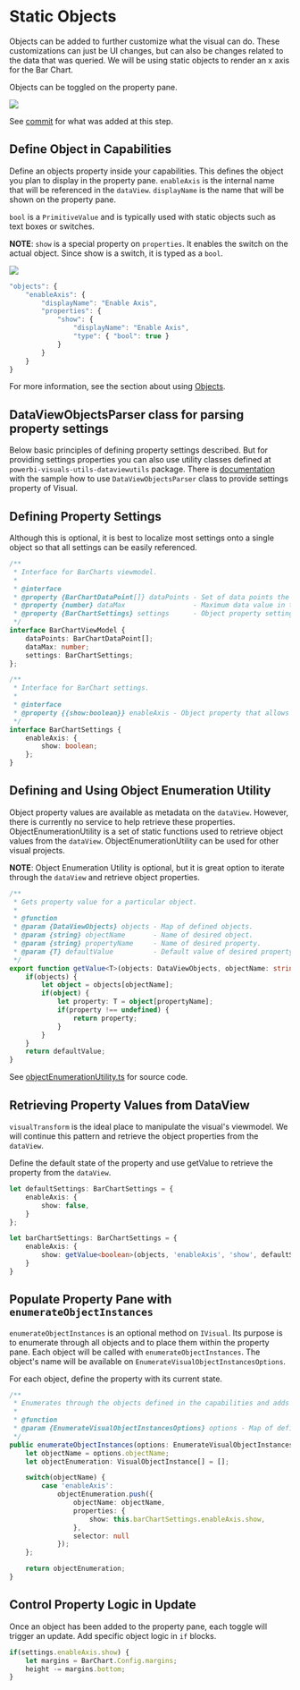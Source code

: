 # Static Objects
Objects can be added to further customize what the visual can do. These customizations can just be UI changes, but can also be changes related to the data that was queried.
We will be using static objects to render an x axis for the Bar Chart.

Objects can be toggled on the property pane.

![](images/PropertyPane.png)

See [commit](https://github.com/Microsoft/PowerBI-visuals-sampleBarChart/commit/7602bb5c34aca97f02ea8e713f841a4ce19929c7) for what was added at this step.

## Define Object in Capabilities
Define an objects property inside your capabilities. This defines the object you plan to display in the property pane.
`enableAxis` is the internal name that will be referenced in the `dataView`.
`displayName` is the name that will be shown on the property pane.

`bool` is a `PrimitiveValue` and is typically used with static objects such as text boxes or switches.

**NOTE**: `show` is a special property on `properties`. It enables the switch on the actual object. Since show is a switch, it is typed as a `bool`.

![](images/ObjectShowProperty.png)

```typescript
"objects": {
    "enableAxis": {
        "displayName": "Enable Axis",
        "properties": {
            "show": {
                "displayName": "Enable Axis",
                "type": { "bool": true }
            }
        }
    }
}
```

For more information, see the section about using [Objects](../Capabilities/Objects.md).

## DataViewObjectsParser class for parsing property settings

Below basic principles of defining property settings described.
But for providing settings properties you can also use utility classes defined at `powerbi-visuals-utils-dataviewutils` package. 
There is [documentation](https://github.com/Microsoft/powerbi-visuals-utils-dataviewutils/blob/master/docs/api/data-view-objects-parser.md) with the sample how to use `DataViewObjectsParser` class to provide settings property of Visual.

## Defining Property Settings
Although this is optional, it is best to localize most settings onto a single object so that all settings can be easily referenced.

```typescript
/**
 * Interface for BarCharts viewmodel.
 *
 * @interface
 * @property {BarChartDataPoint[]} dataPoints - Set of data points the visual will render.
 * @property {number} dataMax                 - Maximum data value in the set of data points.
 * @property {BarChartSettings} settings      - Object property settings
 */
interface BarChartViewModel {
    dataPoints: BarChartDataPoint[];
    dataMax: number;
    settings: BarChartSettings;
};

/**
 * Interface for BarChart settings.
 *
 * @interface
 * @property {{show:boolean}} enableAxis - Object property that allows axis to be enabled.
 */
interface BarChartSettings {
    enableAxis: {
        show: boolean;
    };
}
```
## Defining and Using Object Enumeration Utility
Object property values are available as metadata on the `dataView`. However, there is currently no service to help retrieve these properties.
ObjectEnumerationUtility is a set of static functions used to retrieve object values from the `dataView`. ObjectEnumerationUtility can be used for other visual projects.

**NOTE**: Object Enumeration Utility is optional, but it is great option to iterate through the `dataView` and retrieve object properties.

```typescript
/**
 * Gets property value for a particular object.
 *
 * @function
 * @param {DataViewObjects} objects - Map of defined objects.
 * @param {string} objectName       - Name of desired object.
 * @param {string} propertyName     - Name of desired property.
 * @param {T} defaultValue          - Default value of desired property.
 */
export function getValue<T>(objects: DataViewObjects, objectName: string, propertyName: string, defaultValue: T ): T {
    if(objects) {
        let object = objects[objectName];
        if(object) {
            let property: T = object[propertyName];
            if(property !== undefined) {
                return property;
            }
        }
    }
    return defaultValue;
}
```

See [objectEnumerationUtility.ts](https://github.com/Microsoft/PowerBI-visuals-sampleBarChart/blob/master/src/objectEnumerationUtility.ts) for source code.

## Retrieving Property Values from DataView
`visualTransform` is the ideal place to manipulate the visual's viewmodel. We will continue this pattern and retrieve the object properties from the `dataView`.

Define the default state of the property and use getValue to retrieve the property from the `dataView`.

```typescript
let defaultSettings: BarChartSettings = {
    enableAxis: {
        show: false,
    }
};

let barChartSettings: BarChartSettings = {
    enableAxis: {
        show: getValue<boolean>(objects, 'enableAxis', 'show', defaultSettings.enableAxis.show),
    }
}
```

## Populate Property Pane with `enumerateObjectInstances`
`enumerateObjectInstances` is an optional method on `IVisual`. Its purpose is to enumerate through all objects and to place them within the property pane.
Each object will be called with `enumerateObjectInstances`. The object's name will be available on `EnumerateVisualObjectInstancesOptions`.

For each object, define the property with its current state.

```typescript
/**
 * Enumerates through the objects defined in the capabilities and adds the properties to the format pane
 *
 * @function
 * @param {EnumerateVisualObjectInstancesOptions} options - Map of defined objects
 */
public enumerateObjectInstances(options: EnumerateVisualObjectInstancesOptions): VisualObjectInstanceEnumeration {
    let objectName = options.objectName;
    let objectEnumeration: VisualObjectInstance[] = [];

    switch(objectName) {
        case 'enableAxis':
            objectEnumeration.push({
                objectName: objectName,
                properties: {
                    show: this.barChartSettings.enableAxis.show,
                },
                selector: null
            });
    };

    return objectEnumeration;
}
```

## Control Property Logic in Update
Once an object has been added to the property pane, each toggle will trigger an update.
Add specific object logic in `if` blocks.
```typescript
if(settings.enableAxis.show) {
    let margins = BarChart.Config.margins;
    height -= margins.bottom;
}
 ```